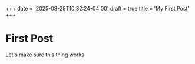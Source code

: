 +++
date = '2025-08-29T10:32:24-04:00'
draft = true
title = 'My First Post'
+++
# First Post

Let's make sure this thing works 

